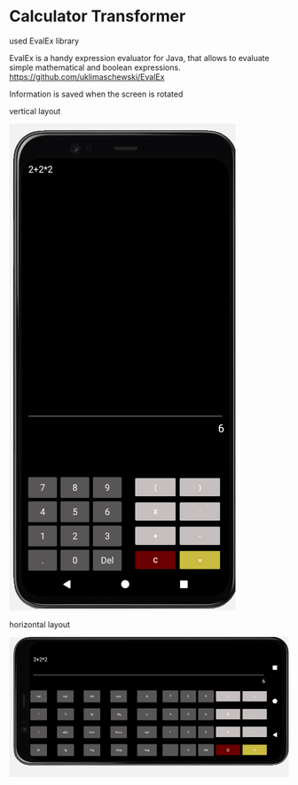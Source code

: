 # Calculator Transformer

used EvalEx library

EvalEx is a handy expression evaluator for Java, that allows to evaluate simple mathematical and boolean expressions.
https://github.com/uklimaschewski/EvalEx

Information is saved when the screen is rotated

vertical layout

<img alt="Vertical" src="/ReadMe images/vertical_lay.PNG" />

horizontal layout

<img alt="Horizontal" src="/ReadMe images/land_lay.PNG" />
